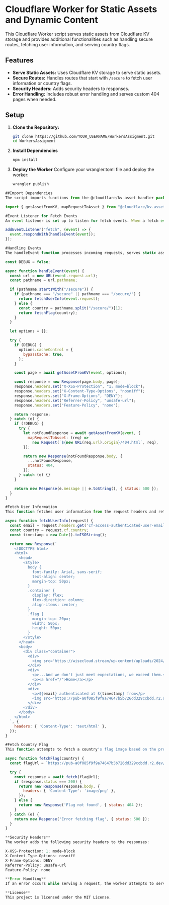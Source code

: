 # Cloudflare Worker for Static Assets and Dynamic Content

This Cloudflare Worker script serves static assets from Cloudflare KV storage and provides additional functionalities such as handling secure routes, fetching user information, and serving country flags.

## Features

- **Serve Static Assets:** Uses Cloudflare KV storage to serve static assets.
- **Secure Routes:** Handles routes that start with `/secure` to fetch user information or country flags.
- **Security Headers:** Adds security headers to responses.
- **Error Handling:** Includes robust error handling and serves custom 404 pages when needed.

## Setup

1. **Clone the Repository:**

   ```bash
   git clone https://github.com/YOUR_USERNAME/WorkersAssigment.git
   cd WorkersAssigment

2. **Install Dependencies**
   
   ```bash
   npm install

4. **Deploy the Worker**
   Configure your wrangler.toml file and deploy the worker:

   ```bash
   wrangler publish

```javascript
##Import Dependencies
The script imports functions from the @cloudflare/kv-asset-handler package to manage serving static assets from Cloudflare KV storage.

import { getAssetFromKV, mapRequestToAsset } from "@cloudflare/kv-asset-handler";

#Event Listener for Fetch Events
An event listener is set up to listen for fetch events. When a fetch event occurs, it calls the handleEvent function.

addEventListener("fetch", (event) => {
  event.respondWith(handleEvent(event));
});

#Handling Events
The handleEvent function processes incoming requests, serves static assets, handles secure routes, and sets security headers.

const DEBUG = false;

async function handleEvent(event) {
  const url = new URL(event.request.url);
  const pathname = url.pathname;

  if (pathname.startsWith("/secure")) {
    if (pathname === "/secure" || pathname === "/secure/") {
      return fetchUserInfo(event.request);
    } else {
      const country = pathname.split("/secure/")[1];
      return fetchFlag(country);
    }
  }

  let options = {};

  try {
    if (DEBUG) {
      options.cacheControl = {
        bypassCache: true,
      };
    }

    const page = await getAssetFromKV(event, options);

    const response = new Response(page.body, page);
    response.headers.set("X-XSS-Protection", "1; mode=block");
    response.headers.set("X-Content-Type-Options", "nosniff");
    response.headers.set("X-Frame-Options", "DENY");
    response.headers.set("Referrer-Policy", "unsafe-url");
    response.headers.set("Feature-Policy", "none");

    return response;
  } catch (e) {
    if (!DEBUG) {
      try {
        let notFoundResponse = await getAssetFromKV(event, {
          mapRequestToAsset: (req) =>
            new Request(`${new URL(req.url).origin}/404.html`, req),
        });

        return new Response(notFoundResponse.body, {
          ...notFoundResponse,
          status: 404,
        });
      } catch (e) {}
    }

    return new Response(e.message || e.toString(), { status: 500 });
  }
}

#Fetch User Information
This function fetches user information from the request headers and returns an HTML response displaying the user's email, authentication time, and country flag.

async function fetchUserInfo(request) {
  const email = request.headers.get('cf-access-authenticated-user-email');
  const country = request.cf.country;
  const timestamp = new Date().toISOString();

  return new Response(`
    <!DOCTYPE html>
    <html>
      <head>
        <style>
          body {
            font-family: Arial, sans-serif;
            text-align: center;
            margin-top: 50px;
          }
          .container {
            display: flex;
            flex-direction: column;
            align-items: center;
          }
          .flag {
            margin-top: 20px;
            width: 50px;
            height: 50px;
          }
        </style>
      </head>
      <body>
        <div class="container">
          <div>
            <img src="https://wisecloud.stream/wp-content/uploads/2024/05/cloudflare_icon_146206.png" alt="Logo" width="120" height="120">
          </div>
          <div>
            <p>...And we don't just meet expectations, we exceed them.</p>
            <p><a href="/">Home</a></p>
          </div>
          <div>
            <p>${email} authenticated at ${timestamp} from</p>
            <img src="https://pub-a0f085f9f9a74647b5b726dd329ccbdd.r2.dev/${country.toLowerCase()}.png" alt="Flag" class="flag">
          </div>
        </div>
      </body>
    </html>
  `, {
    headers: { 'Content-Type': 'text/html' },
  });
}

#Fetch Country Flag
This function attempts to fetch a country's flag image based on the provided country code and returns the image. If the flag is not found or an error occurs, appropriate error messages are returned.

async function fetchFlag(country) {
  const flagUrl = `https://pub-a0f085f9f9a74647b5b726dd329ccbdd.r2.dev/${country.toLowerCase()}.png`;

  try {
    const response = await fetch(flagUrl);
    if (response.status === 200) {
      return new Response(response.body, {
        headers: { 'Content-Type': 'image/png' },
      });
    } else {
      return new Response('Flag not found', { status: 404 });
    }
  } catch (e) {
    return new Response('Error fetching flag', { status: 500 });
  }
}

**Security Headers**
The worker adds the following security headers to the responses:

X-XSS-Protection: 1; mode=block
X-Content-Type-Options: nosniff
X-Frame-Options: DENY
Referrer-Policy: unsafe-url
Feature-Policy: none

**Error Handling**
If an error occurs while serving a request, the worker attempts to serve a custom 404 page. If that also fails, it returns a 500 response with the error message.

**License**
This project is licensed under the MIT License.
